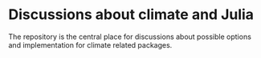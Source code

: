 # Discussions about climate and Julia
The repository is the central place for discussions about possible options and implementation for climate related packages.
